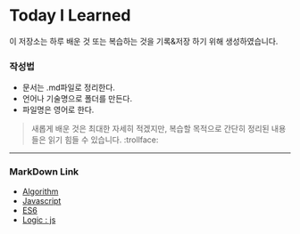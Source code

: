 # Today I Learned

이 저장소는 하루 배운 것 또는 복습하는 것을 기록&저장 하기 위해 생성하였습니다.

### 작성법
- 문서는 .md파일로 정리한다.
- 언어나 기술명으로 폴더를 만든다.
- 파일명은 영어로 한다.


> 새롭게 배운 것은 최대한 자세히 적겠지만, 복습할 목적으로 간단히 정리된 내용들은 읽기 힘들 수 있습니다. :trollface:

---

### MarkDown Link


- [Algorithm](./algorithm/README.md)
- [Javascript](./javascript/README.md)
- [ES6](./ES6/README.md)
- [Logic : js](./logic/README.md)